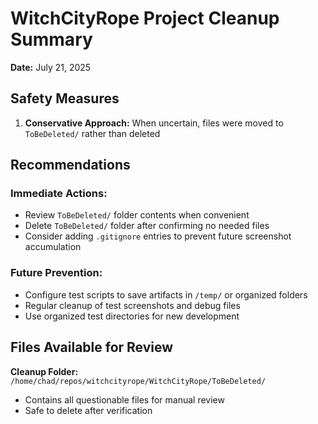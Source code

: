 # WitchCityRope Project Cleanup Summary

**Date:** July 21, 2025  

## Safety Measures

1. **Conservative Approach:** When uncertain, files were moved to `ToBeDeleted/` rather than deleted

## Recommendations

### **Immediate Actions:**
- Review `ToBeDeleted/` folder contents when convenient  
- Delete `ToBeDeleted/` folder after confirming no needed files
- Consider adding `.gitignore` entries to prevent future screenshot accumulation

### **Future Prevention:**
- Configure test scripts to save artifacts in `/temp/` or organized folders
- Regular cleanup of test screenshots and debug files
- Use organized test directories for new development

## Files Available for Review

**Cleanup Folder:** `/home/chad/repos/witchcityrope/WitchCityRope/ToBeDeleted/`
- Contains all questionable files for manual review
- Safe to delete after verification

